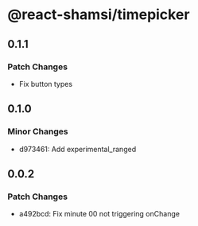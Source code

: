 # @react-shamsi/timepicker

## 0.1.1

### Patch Changes

- Fix button types

## 0.1.0

### Minor Changes

- d973461: Add experimental_ranged

## 0.0.2

### Patch Changes

- a492bcd: Fix minute 00 not triggering onChange
